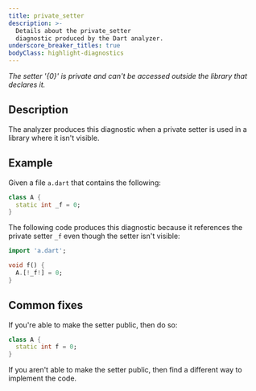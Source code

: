 ```yaml
---
title: private_setter
description: >-
  Details about the private_setter
  diagnostic produced by the Dart analyzer.
underscore_breaker_titles: true
bodyClass: highlight-diagnostics
---
```


_The setter '{0}' is private and can't be accessed outside the library that declares it._

## Description

The analyzer produces this diagnostic when a private setter is used in a
library where it isn't visible.

## Example

Given a file `a.dart` that contains the following:

```dart
class A {
  static int _f = 0;
}
```

The following code produces this diagnostic because it references the
private setter `_f` even though the setter isn't visible:

```dart
import 'a.dart';

void f() {
  A.[!_f!] = 0;
}
```

## Common fixes

If you're able to make the setter public, then do so:

```dart
class A {
  static int f = 0;
}
```

If you aren't able to make the setter public, then find a different way to
implement the code.
